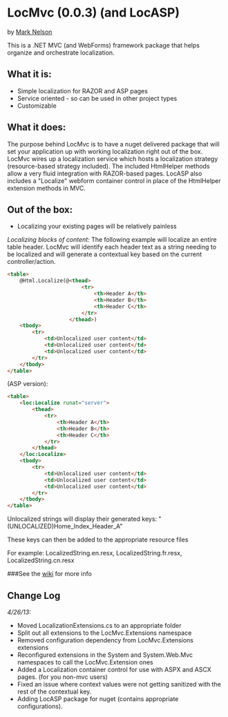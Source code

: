 LocMvc (0.0.3) (and LocASP)
=====================================

by [Mark Nelson](http://www.markonthenet.com/)

This is a .NET MVC (and WebForms) framework package that helps organize and orchestrate localization.

What it is:
---------------
* Simple localization for RAZOR and ASP pages
* Service oriented - so can be used in other project types
* Customizable

What it does:
-------------
The purpose behind LocMvc is to have a nuget delivered package that will set your application up with working localization right out of the box.
LocMvc wires up a localization service which hosts a localization strategy (resource-based strategy included). 
The included HtmlHelper methods allow a very fluid integration with RAZOR-based pages. LocASP also includes a "Localize" webform container control in place of the HtmlHelper extension methods in MVC.

Out of the box:
---------------
* Localizing your existing pages will be relatively painless

*Localizing blocks of content:*
The following example will localize an entire table header. LocMvc will identify each header text as a string needing to be localized and will generate a contextual key based on the current controller/action.
```html
<table>
	@Html.Localize(@<thead>
						<tr>
							<th>Header A</th>
							<th>Header B</th>
							<th>Header C</th>
						</tr>
					</thead>)
	<tbody>
		<tr>
			<td>Unlocalized user content</td>
			<td>Unlocalized user content</td>
			<td>Unlocalized user content</td>
		</tr>
	</tbody>
</table>
```
(ASP version):
```html
<table>
	<loc:Localize runat="server">
		<thead>
			<tr>
				<th>Header A</th>
				<th>Header B</th>
				<th>Header C</th>
			</tr>
		</thead>
	</loc:Localize>
	<tbody>
		<tr>
			<td>Unlocalized user content</td>
			<td>Unlocalized user content</td>
			<td>Unlocalized user content</td>
		</tr>
	</tbody>
</table>
```
Unlocalized strings will display their generated keys:
"(UNLOCALIZED)Home_Index_Header_A"

These keys can then be added to the appropriate resource files

For example: LocalizedString.en.resx, LocalizedString.fr.resx, LocalizedString.cn.resx



###See the [wiki](https://github.com/DataDink/LocMvc/wiki) for more info


Change Log
----------
*4/26/13:*
* Moved LocalizationExtensions.cs to an appropriate folder
* Split out all extensions to the LocMvc.Extensions namespace
* Removed configuration dependency from LocMvc.Extensions extensions
* Reconfigured extensions in the System and System.Web.Mvc namespaces to call the LocMvc.Extension ones
* Added a Localization container control for use with ASPX and ASCX pages. (for you non-mvc users)
* Fixed an issue where context values were not getting sanitized with the rest of the contextual key.
* Adding LocASP package for nuget (contains appropriate configurations).
